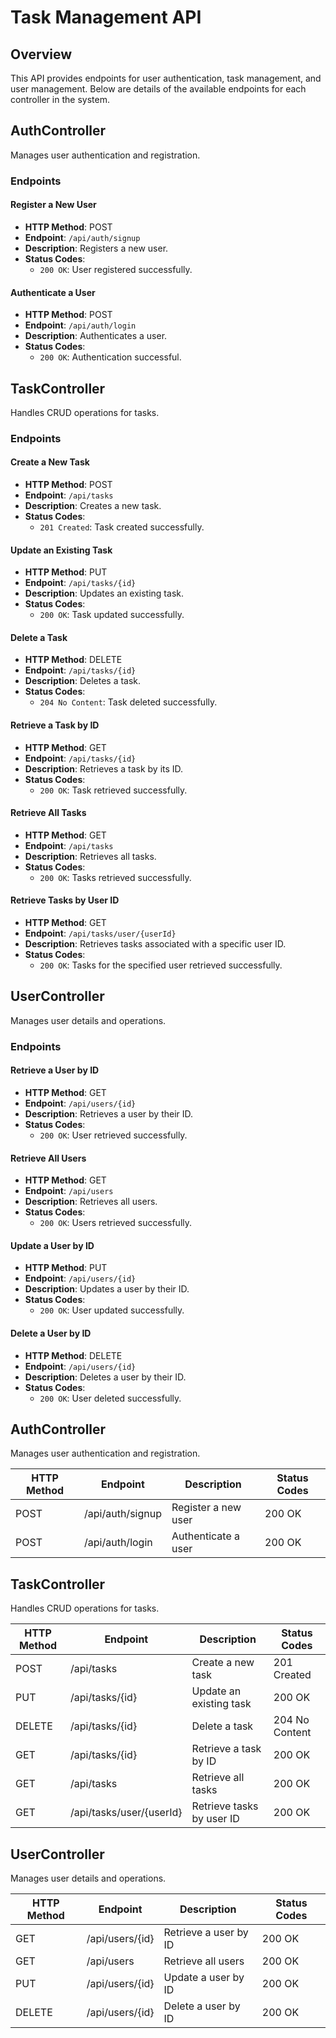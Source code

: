 # Task Management API

## Overview

This API provides endpoints for user authentication, task management, and user management. Below are details of the available endpoints for each controller in the system.

## AuthController

Manages user authentication and registration.

### Endpoints

#### Register a New User

- **HTTP Method**: POST
- **Endpoint**: `/api/auth/signup`
- **Description**: Registers a new user.
- **Status Codes**:
  - `200 OK`: User registered successfully.

#### Authenticate a User

- **HTTP Method**: POST
- **Endpoint**: `/api/auth/login`
- **Description**: Authenticates a user.
- **Status Codes**:
  - `200 OK`: Authentication successful.

## TaskController

Handles CRUD operations for tasks.

### Endpoints

#### Create a New Task

- **HTTP Method**: POST
- **Endpoint**: `/api/tasks`
- **Description**: Creates a new task.
- **Status Codes**:
  - `201 Created`: Task created successfully.

#### Update an Existing Task

- **HTTP Method**: PUT
- **Endpoint**: `/api/tasks/{id}`
- **Description**: Updates an existing task.
- **Status Codes**:
  - `200 OK`: Task updated successfully.

#### Delete a Task

- **HTTP Method**: DELETE
- **Endpoint**: `/api/tasks/{id}`
- **Description**: Deletes a task.
- **Status Codes**:
  - `204 No Content`: Task deleted successfully.

#### Retrieve a Task by ID

- **HTTP Method**: GET
- **Endpoint**: `/api/tasks/{id}`
- **Description**: Retrieves a task by its ID.
- **Status Codes**:
  - `200 OK`: Task retrieved successfully.

#### Retrieve All Tasks

- **HTTP Method**: GET
- **Endpoint**: `/api/tasks`
- **Description**: Retrieves all tasks.
- **Status Codes**:
  - `200 OK`: Tasks retrieved successfully.

#### Retrieve Tasks by User ID

- **HTTP Method**: GET
- **Endpoint**: `/api/tasks/user/{userId}`
- **Description**: Retrieves tasks associated with a specific user ID.
- **Status Codes**:
  - `200 OK`: Tasks for the specified user retrieved successfully.

## UserController

Manages user details and operations.

### Endpoints

#### Retrieve a User by ID

- **HTTP Method**: GET
- **Endpoint**: `/api/users/{id}`
- **Description**: Retrieves a user by their ID.
- **Status Codes**:
  - `200 OK`: User retrieved successfully.

#### Retrieve All Users

- **HTTP Method**: GET
- **Endpoint**: `/api/users`
- **Description**: Retrieves all users.
- **Status Codes**:
  - `200 OK`: Users retrieved successfully.

#### Update a User by ID

- **HTTP Method**: PUT
- **Endpoint**: `/api/users/{id}`
- **Description**: Updates a user by their ID.
- **Status Codes**:
  - `200 OK`: User updated successfully.

#### Delete a User by ID

- **HTTP Method**: DELETE
- **Endpoint**: `/api/users/{id}`
- **Description**: Deletes a user by their ID.
- **Status Codes**:
  - `200 OK`: User deleted successfully.


## AuthController

Manages user authentication and registration.

| **HTTP Method** | **Endpoint**         | **Description**            | **Status Codes** |
|-----------------|-----------------------|----------------------------|------------------|
| POST            | /api/auth/signup      | Register a new user        | 200 OK           |
| POST            | /api/auth/login       | Authenticate a user        | 200 OK           |

## TaskController

Handles CRUD operations for tasks.

| **HTTP Method** | **Endpoint**                | **Description**                        | **Status Codes** |
|-----------------|------------------------------|----------------------------------------|------------------|
| POST            | /api/tasks                   | Create a new task                     | 201 Created      |
| PUT             | /api/tasks/{id}              | Update an existing task               | 200 OK           |
| DELETE          | /api/tasks/{id}              | Delete a task                         | 204 No Content   |
| GET             | /api/tasks/{id}              | Retrieve a task by ID                 | 200 OK           |
| GET             | /api/tasks                   | Retrieve all tasks                    | 200 OK           |
| GET             | /api/tasks/user/{userId}     | Retrieve tasks by user ID             | 200 OK           |

## UserController

Manages user details and operations.

| **HTTP Method** | **Endpoint**       | **Description**                  | **Status Codes** |
|-----------------|---------------------|----------------------------------|------------------|
| GET             | /api/users/{id}    | Retrieve a user by ID            | 200 OK           |
| GET             | /api/users         | Retrieve all users               | 200 OK           |
| PUT             | /api/users/{id}    | Update a user by ID              | 200 OK           |
| DELETE          | /api/users/{id}    | Delete a user by ID              | 200 OK           |
